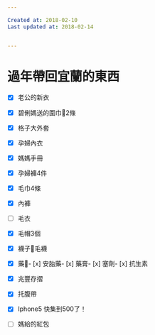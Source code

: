 ```yaml
---

Created at: 2018-02-10
Last updated at: 2018-02-14


---
```


# 過年帶回宜蘭的東西


- [x] 老公的新衣
- [x] 碧俐媽送的圍巾🧣2條
- [x] 格子大外套
- [x] 孕婦內衣
- [x] 媽媽手冊
- [x] 孕婦褲4件
- [x] 毛巾4條
- [x] 內褲
- [ ] 毛衣
- [x] 毛帽3個
- [x] 襪子🧦毛襪
- [x] 藥💊- [x] 安胎藥- [x] 藥膏- [x] 塞劑- [x] 抗生素
- [x] 兆豐存摺
- [x] 托腹帶
- [x] Iphone5 快集到500了！
- [ ] 媽給的紅包

